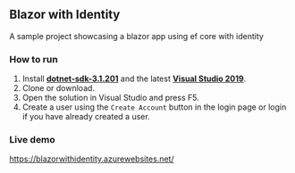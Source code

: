 ## Blazor with Identity

A sample project showcasing a blazor app using ef core with identity

### How to run
1. Install [**dotnet-sdk-3.1.201**](https://dotnet.microsoft.com/download/dotnet-core/3.1) and the latest [**Visual Studio 2019**](https://visualstudio.microsoft.com/vs/).
2. Clone or download.
3. Open the solution in Visual Studio and press F5.
4. Create a user using the `Create Account` button in the login page or login if you have already created a user.

### Live demo
https://blazorwithidentity.azurewebsites.net/
